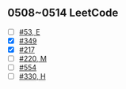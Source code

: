 ## 0508~0514 LeetCode

- [ ] [#53, E](https://leetcode.com/problems/maximum-subarray/#/description)
- [x] [#349](https://leetcode.com/problems/intersection-of-two-arrays/#/description)
- [x] [#217](https://leetcode.com/problems/contains-duplicate/#/description)
- [ ] [#220, M](https://leetcode.com/problems/contains-duplicate-iii/#/description)
- [ ] [#554](https://leetcode.com/problems/brick-wall/#/description)
- [ ] [#330, H](https://leetcode.com/problems/patching-array/#/description)